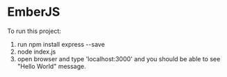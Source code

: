 # EmberJS
To run this project:
1) run npm install express --save
2) node index.js
3) open browser and type 'localhost:3000' and you should be able to see "Hello World" message.
